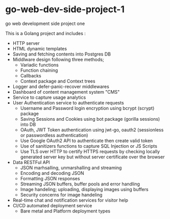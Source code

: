 # go-web-dev-side-project-1
go web development side project one

This is a Golang project and includes :

- HTTP server 
- HTML dynamic templates 
- Saving and fetching contents into Postgres DB
- Middlware design following three methods; 
  - Variadic functions
  - Function chaining
  - Callbacks
  - Context package and Context trees
- Logger and defer-panic-recover middlewares 
- Dashboard of content management system "CMS"
- Service to capture usage analytics
- User Authentication service to authenticate requests
  - Username and Password login encryption using bcrypt (scrypt) package
  - Saving Sessions and Cookies using bot package (gorilla sessions) into DB
  - OAuth, JWT Token authentication using jwt-go, oauth2 (sessionless or passwordless authentication)
  - Use Google OAuth2 API to authenticate then create valid token
  - Use of sanitizers functions to capture SQL Injection or JS Scripts 
  - Use TLS over HTTP to certify HTTPS requests by checking locally generated server key but without server certificate over the browser
- Data RESTFul API 
  - JSON marhsalling, unmarshalling and streaming
  - Encoding and decoding JSON
  - Formatting JSON responses
  - Streaming JSON buffers, buffer pools and error handling 
  - Image handeling; uploading, displaying images using buffers 
  - Security concerns for image handeling 
- Real-time chat and notification services for visitor help 
- CI/CD automated deployment service
  - Bare metal and Platform deployment types
